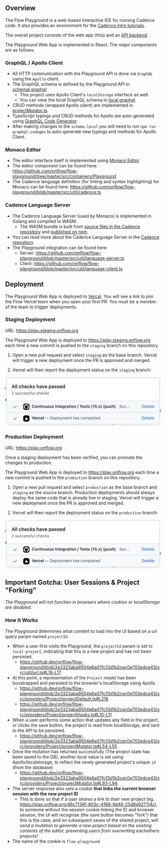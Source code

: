 ## Overview

The Flow Playground is a web-based interactive IDE for running Cadence code.
It also provides an environment for the [Cadence intro tutorials](https://docs.onflow.org/cadence/tutorial/01-first-steps).

The overall project consists of the web app (this) and an [API backend](https://github.com/onflow/flow-playground-api).

The Playground Web App is implemented in React. The major components are as follows:

### GraphQL / Apollo Client

- All HTTP communication with the Playground API is done via `GraphQL` using the `Apollo` client.
- The GraphQL schema is defined by the Playground API in [schemal.graphql](https://github.com/onflow/flow-playground-api/blob/master/schema.graphql)
  - This project uses Apollo Client's `localStorage` interface as well.
  - You can view the _local_ GraphQL schema in [local.graphql](src/api/apollo/local.graphql).
- CRUD methods (wrapped Apollo client) are implemented in [projectMutator.ts](src/providers/Project/projectMutator.ts).
- TypeScript typings and CRUD methods for Apollo are auto-generated using [GraphQL Code Generator](https://www.graphql-code-generator.com/).
- After making changes to the `schema.local` you will need to run `npm run graphql:codegen` to auto-generate new typings and methods for Apollo Client.

### Monaco Editor

- The editor interface itself is implemented using [Monaco Editor](https://microsoft.github.io/monaco-editor/).
- The editor component can be found here: https://github.com/onflow/flow-playground/tree/master/src/containers/Playground
- The Cadence language definition (for linting and syntax highlighting) for Monaco can be found here: https://github.com/onflow/flow-playground/blob/master/src/util/cadence.ts

### Cadence Language Server

- The Cadence Language Server (used by Monaco) is implemented in Golang and compiled to WASM.
  - The WASM bundle is built from [source files in the Cadence repository](https://github.com/onflow/cadence/tree/master/npm-packages/cadence-language-server) and [published on npm](https://www.npmjs.com/package/@onflow/cadence-language-server).
- You can read more about the Cadence Language Server in the [Cadence repository](https://github.com/onflow/cadence/blob/master/languageserver/README.md).
- The Playground integration can be found here:
  - Server: https://github.com/onflow/flow-playground/blob/master/src/util/language-server.ts
  - Client: https://github.com/onflow/flow-playground/blob/master/src/util/language-client.ts

## Deployment

The Playground Web App is deployed to [Vercel](https://vercel.com). You will see a link to join the Flow Vercel team when you open your first PR. You must be a member of the team to trigger deployments.

### Staging Deployment

URL: https://play.staging.onflow.org

The Playground Web App is deployed to https://play.staging.onflow.org each time a new commit is pushed to the `staging` branch on this repository.

1. Open a new pull request and select `staging` as the base branch. Vercel will trigger a new deployment once the PR is approved and merged.

2. Vercel will then report the deployment status on the `staging` branch:

![vercel-deployment](vercel-deployment.png)

### Production Deployment

URL: https://play.onflow.org

Once a staging deployment has been verified, you can promote the changes to production.

The Playground Web App is deployed to https://play.onflow.org each time a new commit is pushed to the `production` branch on this repository.

1. Open a new pull request and select `production` as the base branch and `staging` as the source branch. Production deployments should always deploy the same code that is already live in staging. Vercel will trigger a new deployment once the PR is approved and merged.

2. Vercel will then report the deployment status on the `production` branch:

![vercel-deployment](vercel-deployment.png)

## Important Gotcha: User Sessions & Project "Forking"

_The Playground will not function in browsers where cookies or localStorage are disabled._

### How It Works

The Playground determines what content to load into the UI based on a url query param named `projectId`.

- When a user first visits the Playground, the `projectId` param is set to `local-project`, indicating that this is a new project and has not been persisted.
  - https://github.dev/onflow/flow-playground/blob/2e3323aba9504e6a07fc13d1b2cec0e703edce43/src/util/url.ts#L16-L17
- At this point, a representation of the `Project` _model_ has been boostrapped and persisted to the browser's localStorage using Apollo
  - https://github.dev/onflow/flow-playground/blob/2e3323aba9504e6a07fc13d1b2cec0e703edce43/src/providers/Project/projectDefault.ts#L216
  - https://github.dev/onflow/flow-playground/blob/2e3323aba9504e6a07fc13d1b2cec0e703edce43/src/providers/Project/projectHooks.ts#L10-L11
- When a user performs some action that updates any field in the project, or clicks the save button, the project is read from localStorage, and sent to the API to be persisted.
  - https://github.dev/onflow/flow-playground/blob/2e3323aba9504e6a07fc13d1b2cec0e703edce43/src/providers/Project/projectMutator.ts#L54-L55
- Once the mutation has returned successfully (The project state has been saved to the DB), another local value is set using Apollo/localstorage, to reflect the newly generated project's unique `id` (from the database)
  - https://github.dev/onflow/flow-playground/blob/2e3323aba9504e6a07fc13d1b2cec0e703edce43/src/providers/Project/projectMutator.ts#L93-L94
- The server response also sets a cookie **that links the current browser session with the new project ID**
  - This is done so that if a user _shares_ a link to their new project (eg. https://play.onflow.org/46c7136f-803c-4166-9d46-25d8e927114c), to someone without the session cookie linking the ID and browser session, the UI will recognise (the save button becomes "fork") that this is the case, and on subsequent saves of the shared project, _will send a mutation to generate a new project based on the existing contents of the editor, preventing users from overwriting eachothers projects!_
- The name of the cookie is `flow-playground`
